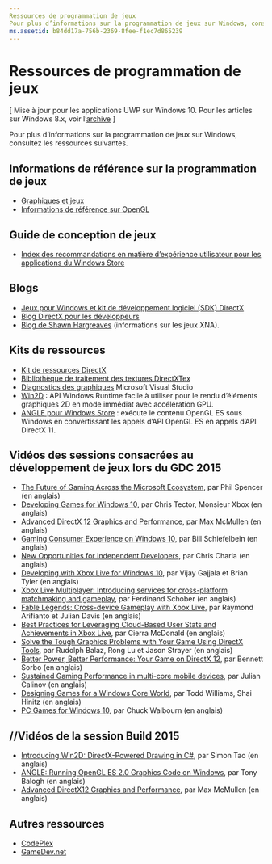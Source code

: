```yaml
---
Ressources de programmation de jeux
Pour plus d’informations sur la programmation de jeux sur Windows, consultez les ressources suivantes.
ms.assetid: b84dd17a-756b-2369-8fee-f1ec7d865239
---
```


# Ressources de programmation de jeux


\[ Mise à jour pour les applications UWP sur Windows 10. Pour les articles sur Windows 8.x, voir l’[archive](http://go.microsoft.com/fwlink/p/?linkid=619132) \]


Pour plus d’informations sur la programmation de jeux sur Windows, consultez les ressources suivantes.

## Informations de référence sur la programmation de jeux


-   [Graphiques et jeux](https://msdn.microsoft.com/library/windows/desktop/ee663279)
-   [Informations de référence sur OpenGL](http://go.microsoft.com/fwlink/p/?LinkID=288875)

## Guide de conception de jeux


-   [Index des recommandations en matière d’expérience utilisateur pour les applications du Windows Store](https://msdn.microsoft.com/library/windows/apps/hh465424)

## Blogs


-   [Jeux pour Windows et kit de développement logiciel (SDK) DirectX]( http://go.microsoft.com/fwlink/p/?LinkID=288873)
-   [Blog DirectX pour les développeurs]( http://go.microsoft.com/fwlink/p/?LinkID=288874)
-   [Blog de Shawn Hargreaves]( http://go.microsoft.com/fwlink/p/?LinkID=288872) (informations sur les jeux XNA).

## Kits de ressources


-   [Kit de ressources DirectX](  http://go.microsoft.com/fwlink/p/?LinkID=248929)
-   [Bibliothèque de traitement des textures DirectXTex](  http://go.microsoft.com/fwlink/p/?LinkID=248926)
-   [Diagnostics des graphiques](https://msdn.microsoft.com/library/windows/apps/hh873207.aspx) Microsoft Visual Studio
-   [Win2D](https://github.com/Microsoft/Win2D) : API Windows Runtime facile à utiliser pour le rendu d’éléments graphiques 2D en mode immédiat avec accélération GPU.
-   [ANGLE pour Windows Store](http://go.microsoft.com/fwlink/p/?linkid=618387) : exécute le contenu OpenGL ES sous Windows en convertissant les appels d’API OpenGL ES en appels d’API DirectX 11.

## Vidéos des sessions consacrées au développement de jeux lors du GDC 2015


-   [The Future of Gaming Across the Microsoft Ecosystem](http://channel9.msdn.com/Events/GDC/GDC-2015/The-Future-of-Gaming-Across-the-Microsoft-Ecosystem), par Phil Spencer (en anglais)
-   [Developing Games for Windows 10](http://channel9.msdn.com/Events/GDC/GDC-2015/Developing-Games-for-Windows-10), par Chris Tector, Monsieur Xbox (en anglais)
-   [Advanced DirectX 12 Graphics and Performance](http://channel9.msdn.com/Events/GDC/GDC-2015/Advanced-DirectX12-Graphics-and-Performance), par Max McMullen (en anglais)
-   [Gaming Consumer Experience on Windows 10](http://channel9.msdn.com/Events/GDC/GDC-2015/Gaming-Consumer-Experience-on-Windows-10), par Bill Schiefelbein (en anglais)
-   [New Opportunities for Independent Developers](http://channel9.msdn.com/Events/GDC/GDC-2015/New-Opportunities-for-Independent-Developers), par Chris Charla (en anglais)
-   [Developing with Xbox Live for Windows 10](http://channel9.msdn.com/Events/GDC/GDC-2015/Developing-with-Xbox-Live-for-Windows-10), par Vijay Gajjala et Brian Tyler (en anglais)
-   [Xbox Live Multiplayer: Introducing services for cross-platform matchmaking and gameplay](http://channel9.msdn.com/Events/GDC/GDC-2015/Xbox-Live-Multiplayer-Introducing-services-for-cross-platform-matchmaking-and-gameplay), par Ferdinand Schober (en anglais)
-   [Fable Legends: Cross-device Gameplay with Xbox Live](http://channel9.msdn.com/Events/GDC/GDC-2015/Fable-Legends-Cross-device-Gameplay-with-Xbox-Live), par Raymond Arifianto et Julian Davis (en anglais)
-   [Best Practices for Leveraging Cloud-Based User Stats and Achievements in Xbox Live](http://channel9.msdn.com/Events/GDC/GDC-2015/Best-Practices-for-Leveraging-Cloud-Based-User-Stats-and-Achievements-in-Xbox-Live), par Cierra McDonald (en anglais)
-   [Solve the Tough Graphics Problems with Your Game Using DirectX Tools](http://channel9.msdn.com/Events/GDC/GDC-2015/Solve-the-Tough-Graphics-Problems-with-your-Game-Using-DirectX-Tools), par Rudolph Balaz, Rong Lu et Jason Strayer (en anglais)
-   [Better Power, Better Performance: Your Game on DirectX 12](http://channel9.msdn.com/Events/GDC/GDC-2015/Better-Power-Better-Performance-Your-Game-on-DirectX12), par Bennett Sorbo (en anglais)
-   [Sustained Gaming Performance in multi-core mobile devices](http://channel9.msdn.com/Events/GDC/GDC-2015/Sustained-gaming-performance-in-multi-core-mobile-devices), par Julian Calinov (en anglais)
-   [Designing Games for a Windows Core World](http://channel9.msdn.com/Events/GDC/GDC-2015/Designing-Games-for-a-Windows-Core-World), par Todd Williams, Shai Hinitz (en anglais)
-   [PC Games for Windows 10](http://channel9.msdn.com/Events/GDC/GDC-2015/PC-Games-for-Windows-10), par Chuck Walbourn (en anglais)

## //Vidéos de la session Build 2015


-   [Introducing Win2D: DirectX-Powered Drawing in C#](https://channel9.msdn.com/Events/Build/2015/2-631), par Simon Tao (en anglais)
-   [ANGLE: Running OpenGL ES 2.0 Graphics Code on Windows](https://channel9.msdn.com/Events/Build/2015/3-686), par Tony Balogh (en anglais)
-   [Advanced DirectX12 Graphics and Performance](https://channel9.msdn.com/Events/Build/2015/3-673), par Max McMullen (en anglais)

## Autres ressources


-   [CodePlex](http://go.microsoft.com/fwlink/p/?LinkID=76627)
-   [GameDev.net](http://go.microsoft.com/fwlink/p/?LinkID=288870)

 

 






<!--HONumber=Mar16_HO1-->


